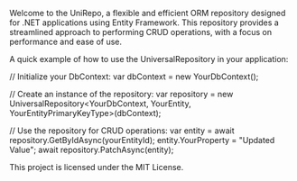 Welcome to the UniRepo, a flexible and efficient ORM repository designed for .NET applications using Entity Framework. This repository provides a streamlined approach to performing CRUD operations, with a focus on performance and ease of use.


A quick example of how to use the UniversalRepository in your application:

// Initialize your DbContext:
var dbContext = new YourDbContext();

// Create an instance of the repository:
var repository = new UniversalRepository<YourDbContext, YourEntity, YourEntityPrimaryKeyType>(dbContext);

// Use the repository for CRUD operations:
var entity = await repository.GetByIdAsync(yourEntityId);
entity.YourProperty = "Updated Value";
await repository.PatchAsync(entity);


This project is licensed under the MIT License.

